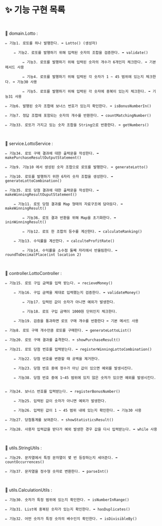 # ✨ 기능 구현  목록

<br>

📕 domain.Lotto :

    ✏️ 기능1. 로또를 하나 발행한다. ➡ Lotto() (생성자)
    
        ✏️ 기능2. 로또를 발행하기 위해 입력된 숫자의 조합을 검증한다. ➡ validate()

            ✏️ 기능3. 로또를 발행하기 위해 입력된 숫자의 개수가 6개인지 체크한다. ➡ 기본 메서드 사용
    
            ✏️ 기능4. 로또를 발행하기 위해 입력된 각 숫자가 1 ~ 45 범위에 있는지 체크한다. ➡ 기능30 사용
            
            ✏️ 기능5. 로또를 발행하기 위해 입력된 각 숫자에 중복이 있는지 체크한다. ➡ 기능31 사용

    ✏️ 기능6. 발행된 숫자 조합에 보너스 번호가 있는지 확인한다. ➡ isBonusNumberIn()

    ✏️ 기능7. 정답 조합에 포함되는 숫자의 개수를 반환한다. ➡ countMatchingNumber()

    ✏️ 기능33. 로또가 가지고 있는 숫자 조합을 String으로 반환한다. ➡ getNumbers()

<br>

📕 service.LottoService :

    ✏️ 기능34. 로또 구매 결과에 대한 출력문을 작성한다. ➡ makePurchaseResultOutputStatement()

    ✏️ 기능9. 기능10 에서 생성된 숫자 조합으로 로또를 발행한다. ➡ generateLotto() 
            
    ✏️ 기능10. 로또를 발행하기 위한 6자리 숫자 조합을 생성한다. ➡ generateLottoCombination()

    ✏️ 기능35. 로또 당첨 결과에 대한 출력문을 작성한다. ➡ makeWinningResultOuputStatement()

        ✏️ 기능11. 로또 당첨 결과를 Map 형태의 자료구조에 담아둔다. ➡ makeWinningResult() 

            ✏️ 기능36. 로또 결과 반환을 위해 Map을 초기화한다. ➡ ininWinningResult()
    
            ✏️ 기능12. 로또 한 조합의 등수를 계산한다. ➡ calculateRanking()

        ✏️ 기능13. 수익률을 계산한다. ➡ calculteProfitRate()

            ✏️ 기능14. 수익률을 소수점 둘째 자리에서 반올림한다. ➡ roundToDecimalPlace(int location 2)

<br>

📕 controller.LottoController :

    ✏️ 기능15. 로또 구입 금액을 입력 받는다. ➡ recieveMoney() 

        ✏️ 기능16. 구입 금액을 제대로 입력했는지 검증한다. ➡ validateMoney() 

            ✏️ 기능17. 입력된 값이 숫자가 아니면 예외가 발생한다.
    
            ✏️ 기능18. 로또 구입 금액이 1000원 단위인지 체크한다.
        
        ✏️ 기능19. 검증을 통과하면 로또 구매 개수를 반환한다 ➡ 기본 메서드 사용

    ✏️ 기능8. 로또 구매 개수만큼 로또를 구매한다. ➡ generateLottoList() 

    ✏️ 기능20. 로또 구매 결과를 출격한다. ➡ showPurchaseResult()  

    ✏️ 기능21. 로또 당첨 번호를 입력받는다. ➡ registerWinningLottoCombination() 

        ✏️ 기능22. 당첨 번호를 변환할 때 공백을 제거한다.

        ✏️ 기능23. 당첨 번호 중에 정수가 아닌 값이 있으면 예외를 발생시킨다.

        ✏️ 기능38. 당첨 번호 중에 1~45 범위에 있지 않은 숫자가 있으면 예외를 발생시킨다.


    ✏️ 기능24. 보너스 번호를 입력받는다. ➡ registerBonusNumber()

        ✏️ 기능25. 입력된 값이 숫자가 아니면 예외가 발생한다. 

        ✏️ 기능26. 입력된 값이 1 ~ 45 범위 내에 있는지 확인한다. ➡ 기능30 사용

    ✏️ 기능27. 당첨통계를 보여준다. ➡ showStatisticsResult()

    ✏️ 기능28. 사용자 입력값을 받다가 예외 발생한 경우 값을 다시 입력받는다. ➡ while 사용

<br>

📕 utils.StringUtils :

    ✏️ 기능29. 문자열에서 특정 문자열이 몇 번 등장하는지 세어준다. ➡ countOccurrences() 

    ✏️ 기능37. 문자열을 정수형 숫자로 변환한다. ➡ parseInt() 

<br>

📕 utils.CalculationUtils :

    ✏️ 기능30. 숫자가 특정 범위에 있는지 확인한다. ➡ isNumberInRange()

    ✏️ 기능31. List에 중복된 숫자가 있는지 확인한다. ➡ hasDuplicates() 
    
    ✏️ 기능32. 어떤 숫자가 특정 숫자의 배수인지 확인한다. ➡ isDivisibleBy()